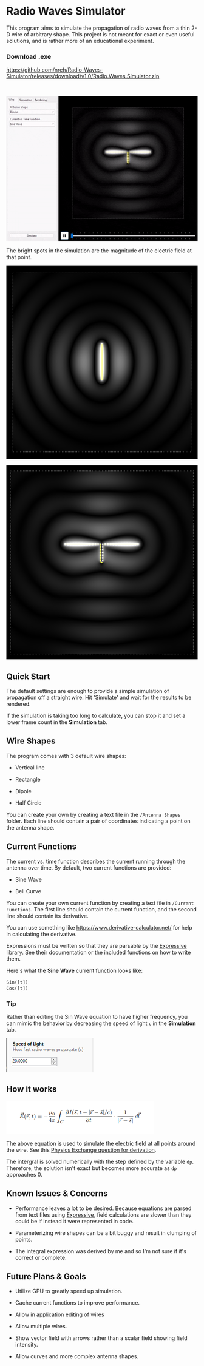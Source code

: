 # Radio Waves Simulator

This program aims to simulate the propagation of radio waves from a thin 2-D wire of arbitrary shape. This project is not meant for exact or even useful solutions, and is rather more of an educational experiment.

### Download .exe
https://github.com/nreh/Radio-Waves-Simulator/releases/download/v1.0/Radio.Waves.Simulator.zip

&nbsp;

![Dipole Antenna Radiation](Images/animation.gif)

The bright spots in the simulation are the magnitude of the electric field at that point.

![Straight wire](Images/image1.png)

![Dipole](Images/image2.png)

## Quick Start

The default settings are enough to provide a simple simulation of propagation off a straight wire. Hit 'Simulate' and wait for the results to be rendered.

If the simulation is taking too long to calculate, you can stop it and set a lower frame count in the **Simulation** tab.

## Wire Shapes

The program comes with 3 default wire shapes:

 - Vertical line

 - Rectangle

 - Dipole

 - Half Circle

You can create your own by creating a text file in the `/Antenna Shapes` folder. Each line should contain a pair of coordinates indicating a point on the antenna shape.

## Current Functions

The current vs. time function describes the current running through the antenna over time. By default, two current functions are provided:

 - Sine Wave

 - Bell Curve

You can create your own current function by creating a text file in `/Current Functions`. The first line should contain the current function, and the second line should contain its derivative.

You can use something like https://www.derivative-calculator.net/ for help in calculating the derivative.

Expressions must be written so that they are parsable by the [Expressive](https://github.com/bijington/expressive) library. See their documentation or the included functions on how to write them.

Here's what the **Sine Wave** current function looks like:

```
Sin([t])
Cos([t])
```

### Tip

Rather than editing the Sin Wave equation to have higher frequency, you can mimic the behavior by decreasing the speed of light `c` in the **Simulation** tab.

![Screenshot](Images/image3.png)

## How it works

![Equation 1](Images/equation.png)

The above equation is used to simulate the electric field at all points around the wire. See this [Physics Exchange question for derivation](https://physics.stackexchange.com/questions/713477/is-my-derivation-of-the-electric-field-from-a-thin-wire-with-changing-current-co).

The intergral is solved numerically with the step defined by the variable `dp`. Therefore, the solution isn't exact but becomes more accurate as `dp` approaches 0.

## Known Issues & Concerns

- Performance leaves a lot to be desired. Because equations are parsed from text files using [Expressive](https://github.com/bijington/expressive), field calculations are slower than they could be if instead it were represented in code.

- Parameterizing wire shapes can be a bit buggy and result in clumping of points.

- The integral expression was derived by me and so I'm not sure if it's correct or complete. 

## Future Plans & Goals

- Utilize GPU to greatly speed up simulation.

- Cache current functions to improve performance.

- Allow in application editing of wires

- Allow multiple wires.

- Show vector field with arrows rather than a scalar field showing field intensity.

- Allow curves and more complex antenna shapes.
